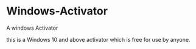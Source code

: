 # Windows-Activator
A windows Activator

this is a Windows 10 and above activator which is free for use by anyone.
